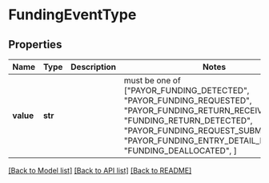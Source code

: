 # FundingEventType


## Properties
Name | Type | Description | Notes
------------ | ------------- | ------------- | -------------
**value** | **str** |  |  must be one of ["PAYOR_FUNDING_DETECTED", "PAYOR_FUNDING_REQUESTED", "PAYOR_FUNDING_RETURN_RECEIVED", "FUNDING_RETURN_DETECTED", "PAYOR_FUNDING_REQUEST_SUBMITTED", "PAYOR_FUNDING_ENTRY_DETAIL_RECEIVED", "FUNDING_DEALLOCATED", ]

[[Back to Model list]](../README.md#documentation-for-models) [[Back to API list]](../README.md#documentation-for-api-endpoints) [[Back to README]](../README.md)


